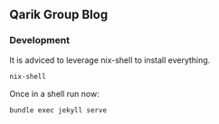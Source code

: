 ## Qarik Group Blog

### Development
It is adviced to leverage nix-shell to install everything.
```bash
nix-shell
```

Once in a shell run now:
```bash
bundle exec jekyll serve
```

